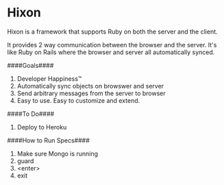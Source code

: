 Hixon
=========

Hixon is a framework that supports Ruby on both the server and the client. 

It provides 2 way communication between the browser and the server. It's like Ruby on Rails where the browser and server all automatically synced.

####Goals####
1. Developer Happiness&trade;
1. Automatically sync objects on browswer and server
1. Send arbitrary messages from the server to browser
1. Easy to use. Easy to customize and extend.


####To Do####
1. Deploy to Heroku


####How to Run Specs####
1. Make sure Mongo is running
1. guard
1. &lt;enter&gt;
2. exit